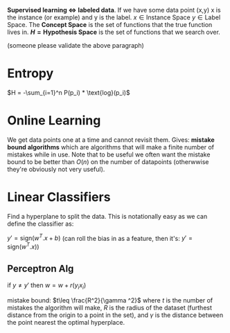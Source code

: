 **Supervised learning $\iff$ labeled data**.
If we have some data point (x,y) x is the instance (or example) and y is the label. $x\in \text{Instance Space}$ $y\in \text{Label Space}$.
The **Concept Space** is the set of functions that the true function lives in. 
**$H=\text{Hypothesis Space}$** is the set of functions that we search over. 

(someone please validate the above paragraph)

# Entropy
$H = -\sum_{i=1}^n P(p_i) * \text{log}(p_i)$

# Online Learning
We get data points one at a time and cannot revisit them. Gives: **mistake bound algorithms** which are algorithms that will make a finite number of mistakes while in use. Note that to be useful we often want the mistake bound to be better than $O(n)$ on the number of datapoints (otherwwise they're obviously not very useful). 

# Linear Classifiers

Find a hyperplane to split the data. This is notationally easy as we can define the classifier as:

$y' = \text{sign}(w^T . x  + b)$ (can roll the bias in as a feature, then it's: $y' = \text{sign}(w^T . x)$)

## Perceptron Alg
if $y\ne y'$ then $w=w+r(y_i x_i)$

mistake bound: $t\leq \frac{R^2}{\gamma ^2}$ where $t$ is the number of mistakes the algorithm will make, $R$ is the radius of the dataset (furthest distance from the origin to a point in the set), and $\gamma$ is the distance between the point nearest the optimal hyperplace. 

